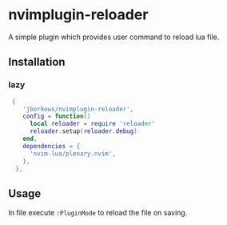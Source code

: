 # nvimplugin-reloader
A simple plugin which provides user command to reload lua file. 
## Installation
### lazy
```lua
 {
    'jborkows/nvimplugin-reloader',
    config = function()
      local reloader = require 'reloader'
      reloader.setup(reloader.debug)
    end,
    dependencies = {
      'nvim-lua/plenary.nvim',
    },
  },

```

## Usage
In file execute `:PluginMode` to reload the file on saving.
